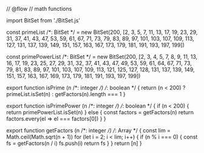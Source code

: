 // @flow
// math functions

import BitSet from './BitSet.js'

const primeList /*: BitSet */ = new BitSet(200,
  [2, 3, 5, 7, 11, 13, 17, 19, 23, 29, 31, 37, 41,
    43, 47, 53, 59, 61, 67, 71, 73, 79, 83, 89, 97,
    101, 103, 107, 109, 113, 127, 131, 137, 139, 149,
    151, 157, 163, 167, 173, 179, 181, 191, 193, 197, 199])

const primePowerList /*: BitSet */ = new BitSet(200,
  [2, 3, 4, 5, 7, 8, 9, 11, 13, 16, 17, 19, 23, 25, 27,
    29, 31, 32, 37, 41, 43, 47, 49, 53, 59, 61, 64, 67,
    71, 73, 79, 81, 83, 89, 97, 101, 103, 107, 109, 113,
    121, 125, 127, 128, 131, 137, 139, 149, 151, 157, 163,
    167, 169, 173, 179, 181, 191, 193, 197, 199])

export function isPrime (n /*: integer */) /*: boolean */ {
  return (n < 200) ? primeList.isSet(n) : getFactors(n).length === 1
}

export function isPrimePower (n /*: integer */) /*: boolean */ {
  if (n < 200) {
    return primePowerList.isSet(n)
  } else {
    const factors = getFactors(n)
    return factors.every(el => el === factors[0])
  }
}

export function getFactors (n /*: integer */) /*: Array<integer> */ {
  const lim = Math.ceil(Math.sqrt(n + 1))
  for (let i = 2; i < lim; i++) {
    if (n % i === 0) {
      const fs = getFactors(n / i)
      fs.push(i)
      return fs
    }
  }
  return [n]
}
